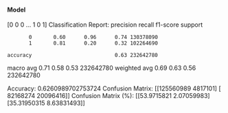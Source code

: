 #### Model
[0 0 0 ... 1 0 1]
Classification Report:
              precision    recall  f1-score   support

           0       0.60      0.96      0.74 130378090
           1       0.81      0.20      0.32 102264690

    accuracy                           0.63 232642780
   macro avg       0.71      0.58      0.53 232642780
weighted avg       0.69      0.63      0.56 232642780

Accuracy: 0.6260989702753724
Confusion Matrix:
[[125560989   4817101]
 [ 82168274  20096416]]
Confusion Matrix (%):
[[53.9715821   2.07059983]
 [35.31950315  8.63831493]]
